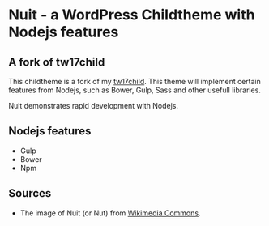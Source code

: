 Nuit - a WordPress Childtheme with Nodejs features
==================================================

## A fork of tw17child

This childtheme is a fork of my [tw17child](https://github.com/asathoor/tw17child). This theme will implement certain features from Nodejs, such as Bower, Gulp, Sass and other usefull libraries. 

Nuit demonstrates rapid development with Nodejs.

## Nodejs features

* Gulp
* Bower
* Npm


## Sources

* The image of Nuit (or Nut) from [Wikimedia Commons](https://en.wikipedia.org/wiki/Nut_(goddess)).
